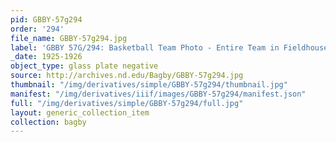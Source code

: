 ```yaml
---
pid: GBBY-57g294
order: '294'
file_name: GBBY-57g294.jpg
label: 'GBBY 57G/294: Basketball Team Photo - Entire Team in Fieldhouse - 1925-1926'
_date: 1925-1926
object_type: glass plate negative
source: http://archives.nd.edu/Bagby/GBBY-57g294.jpg
thumbnail: "/img/derivatives/simple/GBBY-57g294/thumbnail.jpg"
manifest: "/img/derivatives/iiif/images/GBBY-57g294/manifest.json"
full: "/img/derivatives/simple/GBBY-57g294/full.jpg"
layout: generic_collection_item
collection: bagby
---
```

